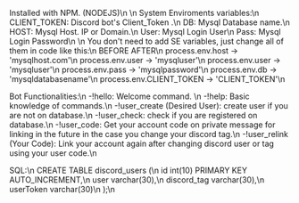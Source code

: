 Installed with NPM. (NODEJS)\n
\n
System Enviroments variables:\n
CLIENT_TOKEN: Discord bot's Client_Token .\n
DB: Mysql Database name.\n
HOST: Mysql Host. IP or Domain.\n
User: Mysql Login User\n
Pass: Mysql Login Password\n
\n
You don't need to add SE variables, just change all of them in code like this:\n
    BEFORE                                AFTER\n
process.env.host           ->         'mysqlhost.com'\n
process.env.user           ->         'mysqluser'\n
process.env.user           ->         'mysqluser'\n
process.env.pass           ->         'mysqlpassword'\n
process.env.db             ->         'mysqldatabasename'\n
process.env.CLIENT_TOKEN   ->         'CLIENT_TOKEN'\n

Bot Functionalities:\n
-!hello: Welcome command. \n
-!help: Basic knowledge of commands.\n
-!user_create (Desired User): create user if you are not on database.\n
-!user_check: check if you are registered on database.\n
-!user_code: Get your account code on private message for linking in the future in the case you change your discord tag.\n
-!user_relink (Your Code): Link your account again after changing discord user or tag using your user code.\n

SQL:\n
CREATE TABLE discord_users (\n
id int(10) PRIMARY KEY AUTO_INCREMENT,\n
user varchar(30),\n
discord_tag varchar(30),\n
userToken varchar(30)\n
);\n